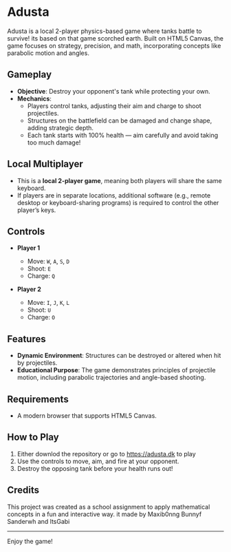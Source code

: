 # Adusta

Adusta is a local 2-player physics-based game where tanks battle to survive! its based on that game scorched earth. Built on HTML5 Canvas, the game focuses on strategy, precision, and math, incorporating concepts like parabolic motion and angles.

## Gameplay  
- **Objective**: Destroy your opponent's tank while protecting your own.  
- **Mechanics**:  
  - Players control tanks, adjusting their aim and charge to shoot projectiles.  
  - Structures on the battlefield can be damaged and change shape, adding strategic depth.  
  - Each tank starts with 100% health — aim carefully and avoid taking too much damage!  

## Local Multiplayer  
- This is a **local 2-player game**, meaning both players will share the same keyboard.  
- If players are in separate locations, additional software (e.g., remote desktop or keyboard-sharing programs) is required to control the other player’s keys.  

## Controls  
- **Player 1**  
  - Move: `W`, `A`, `S`, `D`  
  - Shoot: `E`  
  - Charge: `Q`  

- **Player 2**  
  - Move: `I`, `J`, `K`, `L`  
  - Shoot: `U`  
  - Charge: `O`  

## Features  
- **Dynamic Environment**: Structures can be destroyed or altered when hit by projectiles.  
- **Educational Purpose**: The game demonstrates principles of projectile motion, including parabolic trajectories and angle-based shooting.  

## Requirements  
- A modern browser that supports HTML5 Canvas.  

## How to Play  
1. Either downlod the repository or go to https://adusta.dk to play
2. Use the controls to move, aim, and fire at your opponent.
3. Destroy the opposing tank before your health runs out!  

## Credits  
This project was created as a school assignment to apply mathematical concepts in a fun and interactive way. 
it made by Maxib0nng Bunnyf Sanderwh and ltsGabi

---

Enjoy the game!  
